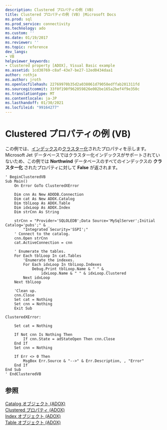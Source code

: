 ```yaml
---
description: Clustered プロパティの例 (VB)
title: Clustered プロパティの例 (VB) |Microsoft Docs
ms.prod: sql
ms.prod_service: connectivity
ms.technology: ado
ms.custom: ''
ms.date: 01/19/2017
ms.reviewer: ''
ms.topic: reference
dev_langs:
- VB
helpviewer_keywords:
- Clustered property [ADOX], Visual Basic example
ms.assetid: 1cd30769-c8af-43e7-be27-12ed0434daa1
author: rothja
ms.author: jroth
ms.openlocfilehash: 22769970b35d2a038061d79058edffab201311fd
ms.sourcegitcommit: 33f0f190f962059826e002be165a2bef4f9e350c
ms.translationtype: MT
ms.contentlocale: ja-JP
ms.lasthandoff: 01/30/2021
ms.locfileid: "99164277"
---
```

# <a name="clustered-property-example-vb"></a>Clustered プロパティの例 (VB)
この例では、[インデックス](./index-object-adox.md)の[クラスター化](./clustered-property-adox.md)されたプロパティを示します。 Microsoft Jet データベースではクラスター化インデックスがサポートされていないため、この例では **Northwind** データベースのすべてのインデックスの **クラスター化** されたプロパティに対して **False** が返されます。  
  
```  
' BeginClusteredVB  
Sub Main()  
    On Error GoTo ClusteredXError  
  
    Dim cnn As New ADODB.Connection  
    Dim cat As New ADOX.Catalog  
    Dim tblLoop As ADOX.Table  
    Dim idxLoop As ADOX.Index  
    Dim strCnn As String  
  
    strCnn = "Provider='SQLOLEDB';Data Source='MySqlServer';Initial Catalog='pubs';" & _  
        "Integrated Security='SSPI';"  
    ' Connect to the catalog.  
    cnn.Open strCnn  
    cat.ActiveConnection = cnn  
  
    ' Enumerate the tables.  
    For Each tblLoop In cat.Tables  
        'Enumerate the indexes.  
        For Each idxLoop In tblLoop.Indexes  
            Debug.Print tblLoop.Name & " " & _  
                idxLoop.Name & " " & idxLoop.Clustered  
        Next idxLoop  
    Next tblLoop  
  
    'Clean up.  
    cnn.Close  
    Set cat = Nothing  
    Set cnn = Nothing  
    Exit Sub  
  
ClusteredXError:  
  
    Set cat = Nothing  
  
    If Not cnn Is Nothing Then  
        If cnn.State = adStateOpen Then cnn.Close  
    End If  
    Set cnn = Nothing  
  
    If Err <> 0 Then  
        MsgBox Err.Source & "-->" & Err.Description, , "Error"  
    End If  
End Sub  
' EndClusteredVB  
```  
  
## <a name="see-also"></a>参照  
 [Catalog オブジェクト (ADOX)](./catalog-object-adox.md)   
 [Clustered プロパティ (ADOX)](./clustered-property-adox.md)   
 [Index オブジェクト (ADOX)](./index-object-adox.md)   
 [Table オブジェクト (ADOX)](./table-object-adox.md)